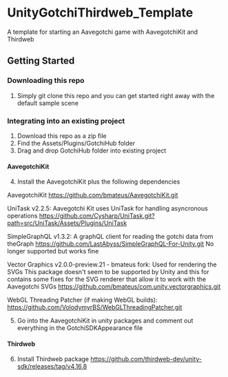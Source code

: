 # UnityGotchiThirdweb_Template
A template for starting an Aavegotchi game with AavegotchiKit and Thirdweb

## Getting Started

### Downloading this repo
1. Simply git clone this repo and you can get started right away with the default sample scene

### Integrating into an existing project
1. Download this repo as a zip file
2. Find the Assets/Plugins/GotchiHub folder
3. Drag and drop GotchiHub folder into existing project
#### AavegotchiKit
4. Install the AavegotchiKit plus the following dependencies

AavegotchiKit
https://github.com/bmateus/AavegotchiKit.git

UniTask v2.2.5: Aavegotchi Kit uses UniTask for handling asyncronous operations
https://github.com/Cysharp/UniTask.git?path=src/UniTask/Assets/Plugins/UniTask

SimpleGraphQL v1.3.2: A graphQL client for reading the gotchi data from theGraph
https://github.com/LastAbyss/SimpleGraphQL-For-Unity.git No longer supported but works fine

Vector Graphics v2.0.0-preview.21 - bmateus fork: Used for rendering the SVGs This package doesn't seem to be supported by Unity and this for contains some fixes for the SVG renderer that allow it to work with the Aavegotchi SVGs
https://github.com/bmateus/com.unity.vectorgraphics.git

WebGL Threading Patcher (if making WebGL builds):
https://github.com/VolodymyrBS/WebGLThreadingPatcher.git

5. Go into the AavegotchiKit in unity packages and comment out everything in the GotchiSDKAppearance file

#### Thirdweb
6. Install Thirdweb package
https://github.com/thirdweb-dev/unity-sdk/releases/tag/v4.16.8
